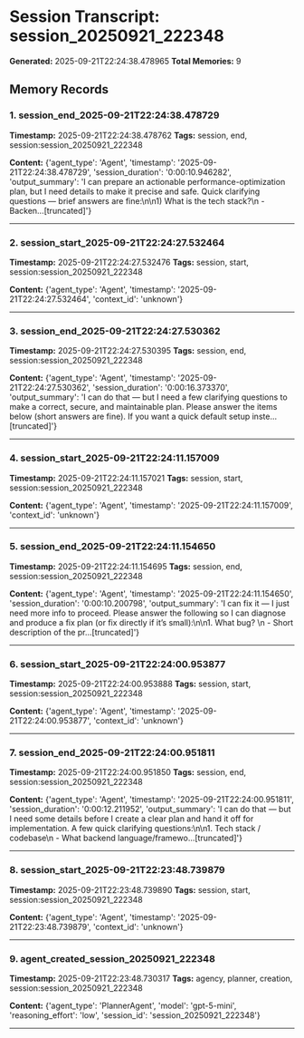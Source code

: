 # Session Transcript: session_20250921_222348

**Generated:** 2025-09-21T22:24:38.478965
**Total Memories:** 9

## Memory Records

### 1. session_end_2025-09-21T22:24:38.478729

**Timestamp:** 2025-09-21T22:24:38.478762
**Tags:** session, end, session:session_20250921_222348

**Content:** {'agent_type': 'Agent', 'timestamp': '2025-09-21T22:24:38.478729', 'session_duration': '0:00:10.946282', 'output_summary': 'I can prepare an actionable performance-optimization plan, but I need details to make it precise and safe. Quick clarifying questions — brief answers are fine:\n\n1) What is the tech stack?\n   - Backen...[truncated]'}

---

### 2. session_start_2025-09-21T22:24:27.532464

**Timestamp:** 2025-09-21T22:24:27.532476
**Tags:** session, start, session:session_20250921_222348

**Content:** {'agent_type': 'Agent', 'timestamp': '2025-09-21T22:24:27.532464', 'context_id': 'unknown'}

---

### 3. session_end_2025-09-21T22:24:27.530362

**Timestamp:** 2025-09-21T22:24:27.530395
**Tags:** session, end, session:session_20250921_222348

**Content:** {'agent_type': 'Agent', 'timestamp': '2025-09-21T22:24:27.530362', 'session_duration': '0:00:16.373370', 'output_summary': 'I can do that — but I need a few clarifying questions to make a correct, secure, and maintainable plan. Please answer the items below (short answers are fine). If you want a quick default setup inste...[truncated]'}

---

### 4. session_start_2025-09-21T22:24:11.157009

**Timestamp:** 2025-09-21T22:24:11.157021
**Tags:** session, start, session:session_20250921_222348

**Content:** {'agent_type': 'Agent', 'timestamp': '2025-09-21T22:24:11.157009', 'context_id': 'unknown'}

---

### 5. session_end_2025-09-21T22:24:11.154650

**Timestamp:** 2025-09-21T22:24:11.154695
**Tags:** session, end, session:session_20250921_222348

**Content:** {'agent_type': 'Agent', 'timestamp': '2025-09-21T22:24:11.154650', 'session_duration': '0:00:10.200798', 'output_summary': 'I can fix it — I just need more info to proceed. Please answer the following so I can diagnose and produce a fix plan (or fix directly if it’s small):\n\n1. What bug?  \n   - Short description of the pr...[truncated]'}

---

### 6. session_start_2025-09-21T22:24:00.953877

**Timestamp:** 2025-09-21T22:24:00.953888
**Tags:** session, start, session:session_20250921_222348

**Content:** {'agent_type': 'Agent', 'timestamp': '2025-09-21T22:24:00.953877', 'context_id': 'unknown'}

---

### 7. session_end_2025-09-21T22:24:00.951811

**Timestamp:** 2025-09-21T22:24:00.951850
**Tags:** session, end, session:session_20250921_222348

**Content:** {'agent_type': 'Agent', 'timestamp': '2025-09-21T22:24:00.951811', 'session_duration': '0:00:12.211952', 'output_summary': 'I can do that — but I need some details before I create a clear plan and hand it off for implementation. A few quick clarifying questions:\n\n1. Tech stack / codebase\n   - What backend language/framewo...[truncated]'}

---

### 8. session_start_2025-09-21T22:23:48.739879

**Timestamp:** 2025-09-21T22:23:48.739890
**Tags:** session, start, session:session_20250921_222348

**Content:** {'agent_type': 'Agent', 'timestamp': '2025-09-21T22:23:48.739879', 'context_id': 'unknown'}

---

### 9. agent_created_session_20250921_222348

**Timestamp:** 2025-09-21T22:23:48.730317
**Tags:** agency, planner, creation, session:session_20250921_222348

**Content:** {'agent_type': 'PlannerAgent', 'model': 'gpt-5-mini', 'reasoning_effort': 'low', 'session_id': 'session_20250921_222348'}

---

